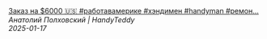 <!--2025-01-17 15:01:16-->
<div class="yb">
  <a class="nodecor" href="/posts.html?rabota/zakaz_na_6000_rabotavamerike_hendimen_handyman_remont">
    <img class="preview" data-videoid="rTJ8SuYuiSY" src="https://i3.ytimg.com/vi/rTJ8SuYuiSY/hqdefault.jpg" align="middle" alt="">
  </a>
  <div class="inlbl text">
    <a class="nodecor" href="/posts.html?rabota/zakaz_na_6000_rabotavamerike_hendimen_handyman_remont">Заказ на $6000 🇺🇸 #работавамерике #хэндимен #handyman #ремон...</a><br>
    <i class="smaller2">Анатолий Полховский | HandyTeddy </i><br>
    <i class="smaller3">2025-01-17</i>
  </div>
</div>
